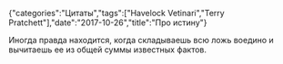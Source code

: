 {"categories":"Цитаты","tags":["Havelock Vetinari","Terry Pratchett"],"date":"2017-10-26","title":"Про истину"}

Иногда правда находится, когда складываешь всю ложь воедино и вычитаешь ее из общей суммы известных фактов.
